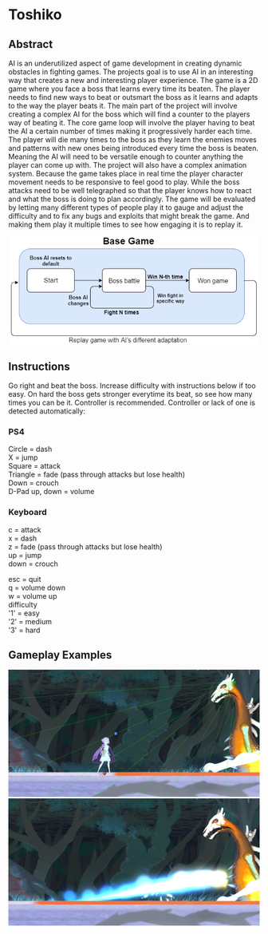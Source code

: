 # Toshiko
## Abstract
AI is an underutilized aspect of game development in creating dynamic obstacles in fighting games. The projects goal is to use AI in an interesting way that creates a new and interesting player experience. The game is a 2D game where you face a boss that learns every time its beaten. The player needs to find new ways to beat or outsmart the boss as it learns and adapts to the way the player beats it. 
The main part of the project will involve creating a complex AI for the boss which will find a counter to the players way of beating it. The core game loop will involve the player having to beat the AI a certain number of times making it progressively harder each time. The player will die many times to the boss as they learn the enemies moves and patterns with new ones being introduced every time the boss is beaten. Meaning the AI will need to be versatile enough to counter anything the player can come up with.
The project will also have a complex animation system. Because the game takes place in real time the player character movement needs to be responsive to feel good to play. While the boss attacks need to be well telegraphed so that the player knows how to react and what the boss is doing to plan accordingly.
The game will be evaluated by letting many different types of people play it to gauge and adjust the difficulty and to fix any bugs and exploits that might break the game. And making them play it multiple times to see how engaging it is to replay it.

![GameLoop](https://github.com/Marcin7373/FYP-Game/blob/master/Kra/Game-loop.png?raw=true) 

## Instructions
Go right and beat the boss. Increase difficulty with instructions below if too easy.
On hard the boss gets stronger everytime its beat, so see how many times you can be it.
Controller is recommended.
Controller or lack of one is detected automatically:

### PS4
Circle   = dash  
X        = jump  
Square   = attack  
Triangle = fade (pass through attacks but lose health)  
Down     = crouch  
D-Pad up, down = volume  

### Keyboard
c        = attack  
x        = dash  
z        = fade (pass through attacks but lose health)  
up       = jump  
down     = crouch  


esc      = quit  
q        = volume down  
w        = volume up  
difficulty  
'1'        = easy  
'2'        = medium  
'3'        = hard  

## Gameplay Examples
![Prototype](https://github.com/Marcin7373/FYP-Game/blob/master/Kra/RayCasting.PNG?raw=true) 
![Prototype](https://github.com/Marcin7373/FYP-Game/blob/master/Kra/LaserAttack.PNG?raw=true) 
